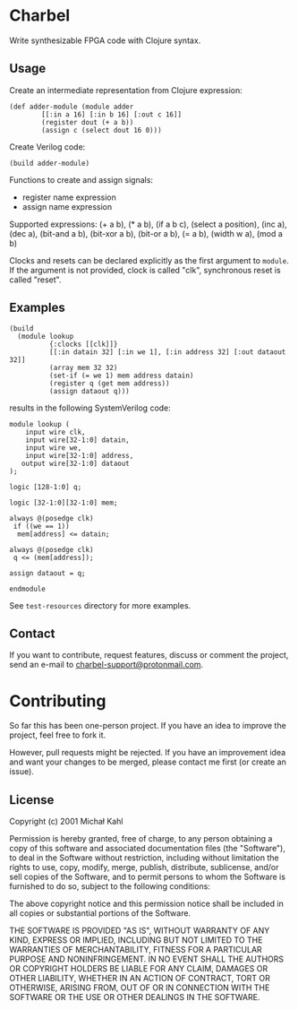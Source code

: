 # Charbel

Write synthesizable FPGA code with Clojure syntax.

## Usage

Create an intermediate representation from Clojure expression:

    (def adder-module (module adder
            [[:in a 16] [:in b 16] [:out c 16]]
            (register dout (+ a b))
            (assign c (select dout 16 0)))

Create Verilog code:

    (build adder-module)

Functions to create and assign signals:
* register name expression
* assign name expression

Supported expressions:
(+ a b), (* a b), (if a b c), (select a position),
(inc a), (dec a), (bit-and a b), (bit-xor a b),
(bit-or a b), (= a b), (width w a), (mod a b)

Clocks and resets can be declared explicitly as the first
argument to `module`. If the argument is not provided,
clock is called "clk", synchronous reset is called "reset".

## Examples

    (build
      (module lookup
              {:clocks [[clk]]}
              [[:in datain 32] [:in we 1], [:in address 32] [:out dataout 32]]
              (array mem 32 32)
              (set-if (= we 1) mem address datain)
              (register q (get mem address))
              (assign dataout q)))

results in the following SystemVerilog code:

    module lookup (
        input wire clk,
        input wire[32-1:0] datain,
        input wire we,
        input wire[32-1:0] address,
       output wire[32-1:0] dataout
    );
    
    logic [128-1:0] q;
    
    logic [32-1:0][32-1:0] mem;
    
    always @(posedge clk)
     if ((we == 1))
      mem[address] <= datain;
    
    always @(posedge clk)
     q <= (mem[address]);
    
    assign dataout = q;

    endmodule

See `test-resources` directory for more examples.

## Contact

If you want to contribute, request features, discuss or comment the project, send an e-mail to [charbel-support@protonmail.com](mailto:charbel-support@protonmail.com).

# Contributing

So far this has been one-person project. If you have an idea to improve the project, feel free to fork it.

However, pull requests might be rejected. If you have an improvement idea and want your changes to be merged, please contact me first (or create an issue).

## License

Copyright (c) 2001 Michał Kahl

Permission is hereby granted, free of charge, to any person obtaining a copy of this software and associated documentation files (the "Software"), to deal in the Software without restriction, including without limitation the rights to use, copy, modify, merge, publish, distribute, sublicense, and/or sell copies of the Software, and to permit persons to whom the Software is furnished to do so, subject to the following conditions:

The above copyright notice and this permission notice shall be included in all copies or substantial portions of the Software.

THE SOFTWARE IS PROVIDED "AS IS", WITHOUT WARRANTY OF ANY KIND, EXPRESS OR IMPLIED, INCLUDING BUT NOT LIMITED TO THE WARRANTIES OF MERCHANTABILITY, FITNESS FOR A PARTICULAR PURPOSE AND NONINFRINGEMENT. IN NO EVENT SHALL THE AUTHORS OR COPYRIGHT HOLDERS BE LIABLE FOR ANY CLAIM, DAMAGES OR OTHER LIABILITY, WHETHER IN AN ACTION OF CONTRACT, TORT OR OTHERWISE, ARISING FROM, OUT OF OR IN CONNECTION WITH THE SOFTWARE OR THE USE OR OTHER DEALINGS IN THE SOFTWARE.
 
